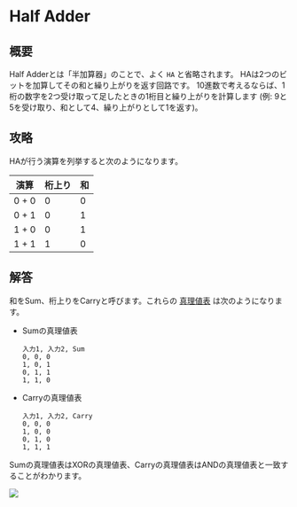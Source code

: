 # Half Adder

## 概要

Half Adderとは「半加算器」のことで、よく `HA` と省略されます。
HAは2つのビットを加算してその和と繰り上がりを返す回路です。
10進数で考えるならば、1桁の数字を2つ受け取って足したときの1桁目と繰り上がりを計算します
(例: 9と5を受け取り、和として4、繰り上がりとして1を返す)。

## 攻略

HAが行う演算を列挙すると次のようになります。

| 演算 | 桁上り | 和 |
| - | - | - |
| 0 + 0 | 0 | 0 |
| 0 + 1 | 0 | 1 |
| 1 + 0 | 0 | 1 |
| 1 + 1 | 1 | 0 |

## 解答

<div class="spoiler">

和をSum、桁上りをCarryと呼びます。これらの [真理値表](#truth_table) は次のようになります。

- Sumの真理値表

  ```truth_table
  入力1, 入力2, Sum
  0, 0, 0
  1, 0, 1
  0, 1, 1
  1, 1, 0
  ```

- Carryの真理値表

  ```truth_table
  入力1, 入力2, Carry
  0, 0, 0
  1, 0, 0
  0, 1, 0
  1, 1, 1
  ```

Sumの真理値表はXORの真理値表、Carryの真理値表はANDの真理値表と一致することがわかります。

![](https://gyazo.com/f0e53772f6b1b916773ff0da7bfbc748.png)

</div>
